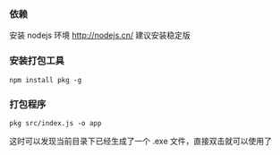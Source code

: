 ### 依赖
安装 nodejs 环境
http://nodejs.cn/ 建议安装稳定版
### 安装打包工具
`
npm install pkg -g
`
### 打包程序
`
pkg src/index.js -o app
`

这时可以发现当前目录下已经生成了一个 .exe 文件，直接双击就可以使用了